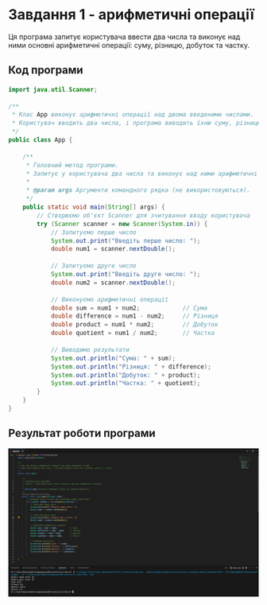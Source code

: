 # Завдання 1 - арифметичні операції

Ця програма запитує користувача ввести два числа та виконує над ними основні арифметичні операції: суму, різницю, добуток та частку.

## Код програми

```java
import java.util.Scanner;

/**
 * Клас App виконує арифметичні операції над двома введеними числами.
 * Користувач вводить два числа, і програма виводить їхню суму, різницю, добуток і частку.
 */
public class App {

    /**
     * Головний метод програми.
     * Запитує у користувача два числа та виконує над ними арифметичні операції.
     * 
     * @param args Аргументи командного рядка (не використовуються).
     */
    public static void main(String[] args) {
        // Створюємо об'єкт Scanner для зчитування вводу користувача
        try (Scanner scanner = new Scanner(System.in)) {
            // Запитуємо перше число
            System.out.print("Введiть перше число: ");
            double num1 = scanner.nextDouble();

            // Запитуємо друге число
            System.out.print("Введiть друге число: ");
            double num2 = scanner.nextDouble();

            // Виконуємо арифметичні операції
            double sum = num1 + num2;            // Сума
            double difference = num1 - num2;     // Різниця
            double product = num1 * num2;        // Добуток
            double quotient = num1 / num2;       // Частка

            // Виводимо результати
            System.out.println("Сума: " + sum);
            System.out.println("Рiзниця: " + difference);
            System.out.println("Добуток: " + product);
            System.out.println("Частка: " + quotient);
        }
    }
}

```
## Результат роботи програми
![Результат роботи програми](https://github.com/Diassont/OOP-practice/blob/main/src/Task%200/image/task0.png?raw=true)
